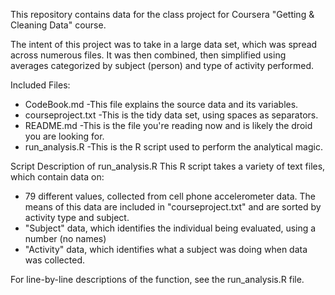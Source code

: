 This repository contains data for the class project for
Coursera "Getting & Cleaning Data" course.

The intent of this project was to take in a large data set, which was spread
across numerous files.  It was then combined, then simplified using averages
categorized by subject (person) and type of activity performed.

Included Files:
* CodeBook.md		-This file explains the source data and its variables.
* courseproject.txt	-This is the tidy data set, using spaces as separators.
* README.md			-This is the file you're reading now and is likely the droid you are looking for.
* run_analysis.R		-This is the R script used to perform the analytical magic.

Script Description of run_analysis.R
This R script takes a variety of text files, which contain data on:
* 79 different values, collected from cell phone accelerometer data.  The means of this data
	are included in "courseproject.txt" and are sorted by activity type and subject.
* "Subject" data, which identifies the individual being evaluated, using a number (no names)
* "Activity" data, which identifies what a subject was doing when data was collected.

For line-by-line descriptions of the function, see the run_analysis.R file.